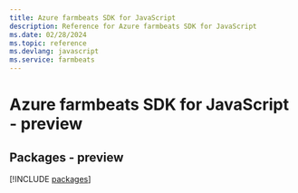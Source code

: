 ```yaml
---
title: Azure farmbeats SDK for JavaScript
description: Reference for Azure farmbeats SDK for JavaScript
ms.date: 02/28/2024
ms.topic: reference
ms.devlang: javascript
ms.service: farmbeats
---
```

# Azure farmbeats SDK for JavaScript - preview
## Packages - preview
[!INCLUDE [packages](farmbeats-index.md)]